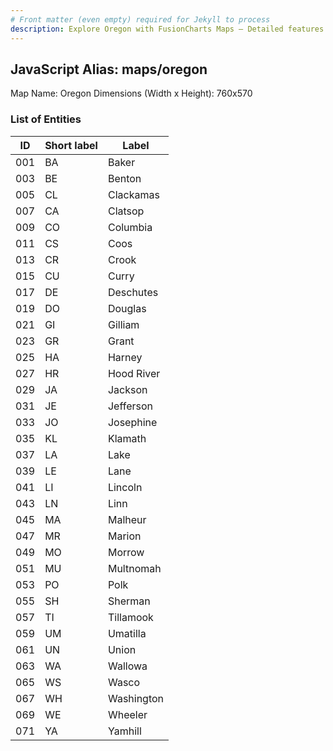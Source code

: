 ```yaml
---
# Front matter (even empty) required for Jekyll to process
description: Explore Oregon with FusionCharts Maps – Detailed features for seamless integration. Try now & enhance your data visualization today! 
---
```


## JavaScript Alias: maps/oregon

Map Name: Oregon
Dimensions (Width x Height): 760x570





### List of Entities

ID | Short label | Label
---|---|---|
001|BA|Baker
003|BE|Benton
005|CL|Clackamas
007|CA|Clatsop
009|CO|Columbia
011|CS|Coos
013|CR|Crook
015|CU|Curry
017|DE|Deschutes
019|DO|Douglas
021|GI|Gilliam
023|GR|Grant
025|HA|Harney
027|HR|Hood River
029|JA|Jackson
031|JE|Jefferson
033|JO|Josephine
035|KL|Klamath
037|LA|Lake
039|LE|Lane
041|LI|Lincoln
043|LN|Linn
045|MA|Malheur
047|MR|Marion
049|MO|Morrow
051|MU|Multnomah
053|PO|Polk
055|SH|Sherman
057|TI|Tillamook
059|UM|Umatilla
061|UN|Union
063|WA|Wallowa
065|WS|Wasco
067|WH|Washington
069|WE|Wheeler
071|YA|Yamhill

